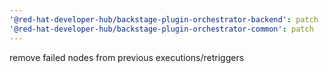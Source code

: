```yaml
---
'@red-hat-developer-hub/backstage-plugin-orchestrator-backend': patch
'@red-hat-developer-hub/backstage-plugin-orchestrator-common': patch
---
```


remove failed nodes from previous executions/retriggers
